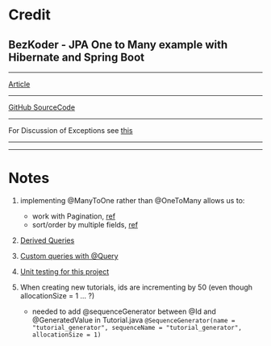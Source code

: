 # Credit

## BezKoder - JPA One to Many example with Hibernate and Spring Boot

---

[Article](https://www.bezkoder.com/jpa-one-to-many/)

---

[GitHub SourceCode](https://github.com/bezkoder/spring-boot-one-to-many)

---

For Discussion of Exceptions see [this](https://www.bezkoder.com/spring-boot-restcontrolleradvice/)

---

---

# Notes

1. implementing @ManyToOne rather than @OneToMany allows us to:

   - work with Pagination, [ref](https://bezkoder.com/spring-boot-pagination-filter-jpa-pageable/)
   - sort/order by multiple fields, [ref](https://bezkoder.com/spring-data-sort-multiple-columns/)

2. [Derived Queries](https://www.bezkoder.com/jpa-repository-query/)

3. [Custom queries with @Query](https://www.bezkoder.com/spring-jpa-query/)

4. [Unit testing for this project](https://bezkoder.com/spring-boot-unit-test-jpa-repo-datajpatest/)

5. When creating new tutorials, ids are incrementing by 50 (even though allocationSize = 1 ... ?)
   - needed to add @sequenceGenerator between @Id and @GeneratedValue in Tutorial.java
     `@SequenceGenerator(name = "tutorial_generator", sequenceName = "tutorial_generator", allocationSize = 1)`
